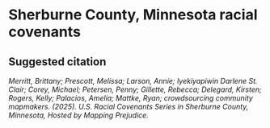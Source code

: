 # Sherburne County, Minnesota racial covenants

## Suggested citation

*Merritt, Brittany; Prescott, Melissa; Larson, Annie; Iyekiyapiwin Darlene St. Clair; Corey, Michael; Petersen, Penny; Gillette, Rebecca; Delegard, Kirsten; Rogers, Kelly; Palacios, Amelia; Mattke, Ryan; crowdsourcing community mapmakers. (2025). U.S. Racial Covenants Series in Sherburne County, Minnesota, Hosted by Mapping Prejudice.*